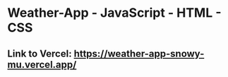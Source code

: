 #  Weather-App - JavaScript - HTML - CSS
## Link to Vercel: https://weather-app-snowy-mu.vercel.app/
